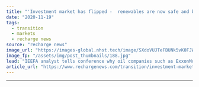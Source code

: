 ```yaml
---
title: "'Investment market has flipped -  renewables are now safe and boring, oil & gas is high risk'"
date: "2020-11-19"
tags: 
  - transition
  - markets
  - recharge news
source: "recharge news"
image_url: "https://images-global.nhst.tech/image/SXdoVUJTeFBUNk5vK0FJWkd2VmhIdUhhWjZlaU5kN1ZXVWV0YUVZWlNBST0=/nhst/binary/26ceb4ec532a279d6368d545fb2efdb2"
image_fp: "/assets/img/post_thumbnails/188.jpg"
lead: "IEEFA analyst tells conference why oil companies such as ExxonMobil and Chevron, which have failed to embrace the energy transition, are now volatile and unstable investments"
article_url: "https://www.rechargenews.com/transition/investment-market-has-flipped-renewables-are-now-safe-and-boring-oil-gas-is-high-risk/2-1-916044"
---
```


---
